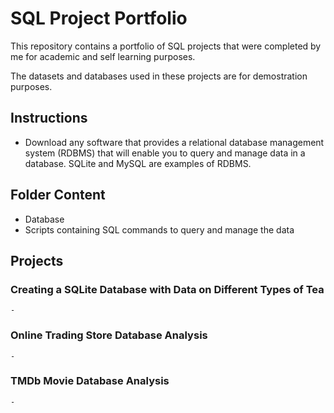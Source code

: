 # SQL Project Portfolio
This repository contains a portfolio of SQL projects that were completed by me for academic and self learning purposes. 

The datasets and databases used in these projects are for demostration purposes.

## Instructions
- Download any software that provides a relational database management system (RDBMS) that will enable you to query and manage data in a database. SQLite and MySQL are examples of RDBMS.

## Folder Content
- Database
- Scripts containing SQL commands to query and manage the data


## Projects

### Creating a SQLite Database with Data on Different Types of Tea
    - 

### Online Trading Store Database Analysis
    - 

### TMDb Movie Database Analysis
    - 